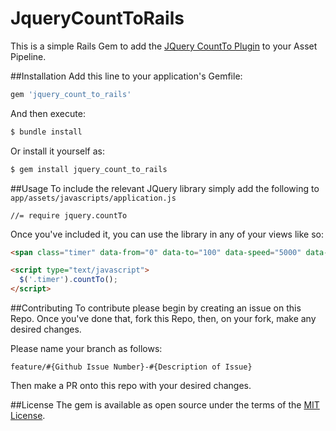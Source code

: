 # JqueryCountToRails
This is a simple Rails Gem to add the [JQuery CountTo Plugin](https://github.com/mhuggins/jquery-countTo) to your Asset Pipeline.


##Installation
Add this line to your application's Gemfile:

```ruby
gem 'jquery_count_to_rails'
```

And then execute:

```bash
$ bundle install
```

Or install it yourself as:

```bash
$ gem install jquery_count_to_rails
```

##Usage
To include the relevant JQuery library simply add the following to `app/assets/javascripts/application.js`

    //= require jquery.countTo

Once you've included it, you can use the library in any of your views like so:

```html
<span class="timer" data-from="0" data-to="100" data-speed="5000" data-refresh-interval="50">100</span>

<script type="text/javascript">
  $('.timer').countTo();
</script>
```

##Contributing
To contribute please begin by creating an issue on this Repo. Once you've done that, fork this Repo, then, on your fork, make any desired changes.

Please name your branch as follows:

```
feature/#{Github Issue Number}-#{Description of Issue}
```

Then make a PR onto this repo with your desired changes.

##License
The gem is available as open source under the terms of the [MIT License](http://opensource.org/licenses/MIT).
